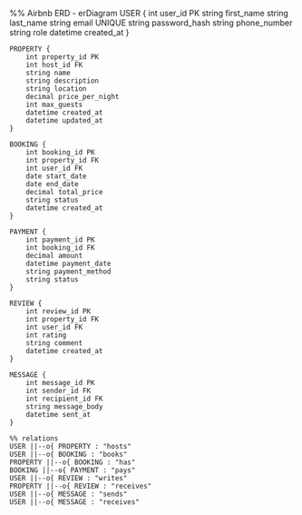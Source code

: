 %% Airbnb ERD -
erDiagram
    USER {
        int user_id PK
        string first_name
        string last_name
        string email UNIQUE
        string password_hash
        string phone_number
        string role
        datetime created_at
    }

    PROPERTY {
        int property_id PK
        int host_id FK
        string name
        string description
        string location
        decimal price_per_night
        int max_guests
        datetime created_at
        datetime updated_at
    }

    BOOKING {
        int booking_id PK
        int property_id FK
        int user_id FK
        date start_date
        date end_date
        decimal total_price
        string status
        datetime created_at
    }

    PAYMENT {
        int payment_id PK
        int booking_id FK
        decimal amount
        datetime payment_date
        string payment_method
        string status
    }

    REVIEW {
        int review_id PK
        int property_id FK
        int user_id FK
        int rating
        string comment
        datetime created_at
    }

    MESSAGE {
        int message_id PK
        int sender_id FK
        int recipient_id FK
        string message_body
        datetime sent_at
    }

    %% relations
    USER ||--o{ PROPERTY : "hosts"
    USER ||--o{ BOOKING : "books"
    PROPERTY ||--o{ BOOKING : "has"
    BOOKING ||--o{ PAYMENT : "pays"
    USER ||--o{ REVIEW : "writes"
    PROPERTY ||--o{ REVIEW : "receives"
    USER ||--o{ MESSAGE : "sends"
    USER ||--o{ MESSAGE : "receives"
